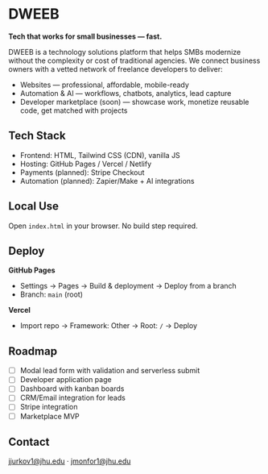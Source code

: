 # DWEEB

**Tech that works for small businesses — fast.**

DWEEB is a technology solutions platform that helps SMBs modernize without the complexity or cost of traditional agencies. We connect business owners with a vetted network of freelance developers to deliver:

- Websites — professional, affordable, mobile-ready  
- Automation & AI — workflows, chatbots, analytics, lead capture  
- Developer marketplace (soon) — showcase work, monetize reusable code, get matched with projects

## Tech Stack
- Frontend: HTML, Tailwind CSS (CDN), vanilla JS  
- Hosting: GitHub Pages / Vercel / Netlify  
- Payments (planned): Stripe Checkout  
- Automation (planned): Zapier/Make + AI integrations

## Local Use
Open `index.html` in your browser. No build step required.

## Deploy
**GitHub Pages**
- Settings → Pages → Build & deployment → Deploy from a branch  
- Branch: `main` (root)

**Vercel**
- Import repo → Framework: Other → Root: `/` → Deploy

## Roadmap
- [ ] Modal lead form with validation and serverless submit
- [ ] Developer application page
- [ ] Dashboard with kanban boards
- [ ] CRM/Email integration for leads
- [ ] Stripe integration
- [ ] Marketplace MVP

## Contact
jjurkov1@jhu.edu · jmonfor1@jhu.edu
